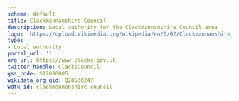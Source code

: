 ```yaml
---
schema: default
title: Clackmannanshire Council
description: Local authority for the Clackmannanshire Council area 
logo: 'https://upload.wikimedia.org/wikipedia/en/0/02/Clackmannanshire_Council.svg'
type:
- Local authority
portal_url: ''
org_url: https://www.clacks.gov.uk
twitter_handle: ClacksCouncil
gss_code: S12000005
wikidata_org_qid: Q28530247
wdtk_id: clackmannanshire_council
---
```

